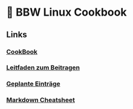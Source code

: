 # 🐧 BBW Linux Cookbook


## Links
### [CookBook](https://bbw-linux-cookbook.gitbook.io/)
### [Leitfaden zum Beitragen](https://bbw-linux-cookbook.gitbook.io/docs/leitfaden-zum-beitragen)
### [Geplante Einträge](https://docs.google.com/spreadsheets/d/1C22z7cna-aCiDo5wpgXeGcKxs4bL-a4K6BgYEdm9hmQ/edit?usp=sharing)
### [Markdown Cheatsheet](https://www.markdownguide.org/cheat-sheet/)
